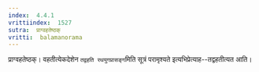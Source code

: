 ```yaml
---
index:  4.4.1
vrittiindex:  1527
sutra:  प्राग्वहतेष्ठक्
vritti:  balamanorama 
---
```


प्राग्वहतेष्ठक्। वहतीत्येकदेशेन `तद्वहति रथयुगप्रासङ्ग`मिति सूत्रं परामृश्यते इत्यभिप्रेत्याह--तद्वहतीत्यत आति। 

